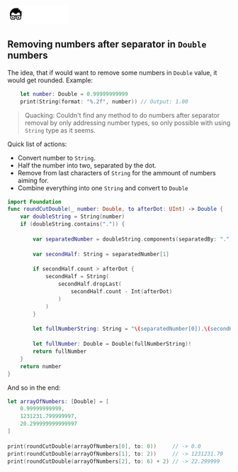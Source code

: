 <a href="../../README.md">
<img src="../../.readme/assets/codeacademy-white.svg" height="42">
</a>

## Removing numbers after separator in <code>Double</code> numbers
The idea, that if would want to remove some numbers in <code>Double</code> value, it would get rounded. Example: 
```swift
	let number: Double = 0.99999999999
	print(String(format: "%.2f", number)) // Output: 1.00
```

> Quacking: Couldn't find any method to do numbers after separator removal by only addressing number types, so only possible with using <code>String</code> type as it seems.

Quick list of actions:
- Convert number to <code>String</code>.
- Half the number into two, separated by the dot.
- Remove from last characters of <code>String</code> for the ammount of numbers aiming for.
- Combine everything into one <code>String</code> and convert to <code>Double</code>

```swift
import Foundation
func roundCutDouble(_ number: Double, to afterDot: UInt) -> Double {
    var doubleString = String(number)
    if (doubleString.contains(".")) {
        
        var separatedNumber = doubleString.components(separatedBy: ".")
        
        var secondHalf: String = separatedNumber[1]
        
        if secondHalf.count > afterDot {
            secondHalf = String(
                secondHalf.dropLast(
                    secondHalf.count - Int(afterDot)
                )
            )
        }
        
        let fullNumberString: String = "\(separatedNumber[0]).\(secondHalf)"
        
        let fullNumber: Double = Double(fullNumberString)!
        return fullNumber
    }
    return number
}

```

And so in the end:
```swift
let arrayOfNumbers: [Double] = [
    0.99999999999,
    1231231.799999997,
    20.299999999999997
]

print(roundCutDouble(arrayOfNumbers[0], to: 0))     // -> 0.0
print(roundCutDouble(arrayOfNumbers[1], to: 2))     // -> 1231231.79
print(roundCutDouble(arrayOfNumbers[2], to: 6) + 2) // -> 22.299999
```
